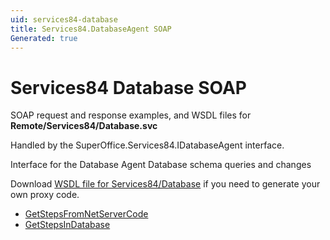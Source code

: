 ```yaml
---
uid: services84-database
title: Services84.DatabaseAgent SOAP
Generated: true
---
```


# Services84 Database SOAP

SOAP request and response examples, and WSDL files for **Remote/Services84/Database.svc**

Handled by the <see cref="T:SuperOffice.Services84.IDatabaseAgent">SuperOffice.Services84.IDatabaseAgent</see> interface.

Interface for the Database Agent
Database schema queries and changes

Download [WSDL file for Services84/Database](../Services84-Database.md) if you need to generate your own proxy code.

* [GetStepsFromNetServerCode](GetStepsFromNetServerCode.md)
* [GetStepsInDatabase](GetStepsInDatabase.md)
